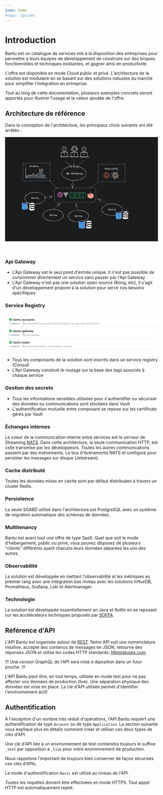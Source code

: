 ```yaml
---
icon: home
#tags: [guide]
---
```

# Introduction

Bantu est un catalogue de services mis à la disposition des entreprises pour permettre à leurs équipes de développement de 
construire sur des briques fonctionnelles et techniques existantes, et gagner ainsi en productivité.

L'offre est disponible en mode Cloud public et privé. L'architecture de la solution est modulaire en se basant sur des solutions robustes du marché
pour simplifier l'intégration en entreprise.

Tout au long de cette documentation, plusieurs exemples concrets seront apportés pour illustrer l'usage
et la valeur ajoutée de l'offre.

## Architecture de référence

Dans la conception de l'architecture, les principaux choix suivants ont été arrêtés :

<img src="./static/img/bantu_archi_1_dark.png" alt="" width="780" />

<p>&nbsp;</p>

### Api Gateway

- L'Api Gateway est le seul point d'entrée unique. Il n'est pas possible de consommer directement un service sans passer par l'Api Gateway.
- L'Api Gateway n'est pas une solution open-source (Kong, etc), il s'agit d'un développement propore à la solution pour servir nos besoins spécifiques

### Service Registry

![](./static/img/service_discovery.png)

- Tous les composants de la solution sont inscrits dans un service registry (Consul) 
- L'Api Gateway construit le routage sur la base des tags associés à chaque service 

### Gestion des secrets

- Tous les informations sensibles utilisées pour s'authentifier ou sécuriser des données ou communications sont stockées dans Vault
- L'authentification mutuelle entre composant se repose sur les certificats gérés par Vault

### Échanges internes

Le coeur de la communication interne entre services est le serveur de Streaming [NATS](https://nats.io/). Dans cette architecture,
la seule communication HTTP, est celle transmise par les développeurs. Toutes les autres communications passent
par des événements. Le bus d'événements NATS et configuré pour persister les messages sur disque (Jetstream).

### Cache distributé

Toutes les données mises en cache sont par défaut distribuées à travers un cluster Redis.

### Persistence 

Le seule SGABD utilisé dans l'architecture est PostgreSQL avec un système de migration automatique des schémas de données.

### Multitenancy

Bantu est avant tout une offre de type SaaS. Quel que soit le mode d'hébergement, public ou privé, vous pouvez disposez
de plusieurs "clients" différents ayant chacuns leurs données séparées les uns des autres.

### Observabilité 

La solution est développée en mettant l'observabilité et les métriques au premier rang avec une intégration bas niveau
avec les solutions InfluxDB, Prometheus, Grafana, Loki et Alertmanager.

### Technologie

La solution est développée essentiellement en Java et Kotlin en se reposant sur les accélérateurs techniques proposés par <a href="https://github.com/soffa-io" title="" target="_blank">SOFFA</a>.


## Référence d'API

L'API Bantu est organisée autour de [REST](https://en.wikipedia.org/wiki/Representational_state_transfer).
Notre API suit une nomenclature intuitive, accepte des contenus de messages en JSON, retourne des réponses JSON et
utilise les codes HTTP standards: [httpstatuses.com](https://httpstatuses.com).

!!!
Une version GraphQL de l'API sera mise à diposition dans un futur proche.
!!!

L'API Bantu peut être, en tout temps, utilisée en mode test pour ne pas affecter vos données de production (live).
Une séparation physique des données est mise en place. La clé d'API utilisée permet d'identifier l'environnement actif.

## Authentification

À l'exception d'un nombre très réduit d'opérations, l'API Bantu requiert une authentification de type `Account` ou de type `Application`.
La section suivante vous explique plus en détails comment créer et utiliser ces deux types de clés d'API.

Une clé d'API liée à un environnement de test contiendra toujours le suffixe `_test` par opposition à `_live` pour votre environnement de production.

Nous rappelons l'important de toujours bien conserver de façon sécurisés ces clés d'APIs.

Le mode d'authentification `Basic` est utilisé au niveau de l'API.

Toutes les requêtes doivent être effectuées en mode HTTPS. Tout appel HTTP est automatiquement rejeté.